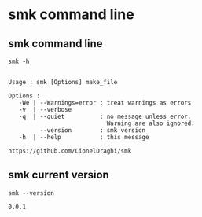 smk command line
================

smk command line
----------------

```
smk -h
```

```

Usage : smk [Options] make_file

Options :
   -We | --Warnings=error : treat warnings as errors
   -v  | --verbose
   -q  | --quiet          : no message unless error.
                            Warning are also ignored.
         --version        : smk version
   -h  | --help           : this message

https://github.com/LionelDraghi/smk

```

smk current version
-------------------

```
smk --version
```

```
0.0.1
```

